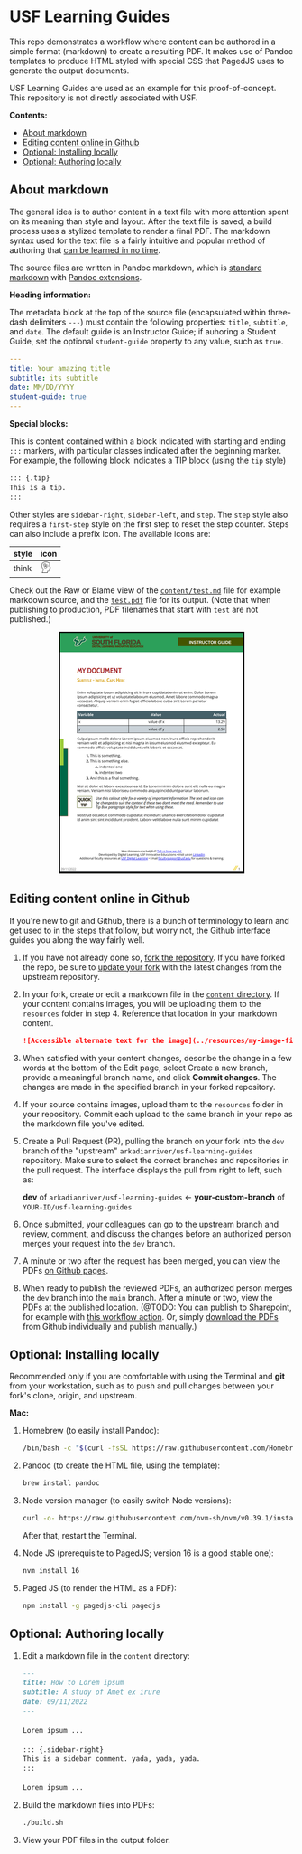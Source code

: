 # USF Learning Guides

This repo demonstrates a workflow where content can be authored
in a simple format (markdown) to create a resulting PDF.
It makes use of Pandoc templates to produce HTML styled with special CSS
that PagedJS uses to generate the output documents.

USF Learning Guides are used as an example for this proof-of-concept.
This repository is not directly associated with USF.

**Contents:**

-  [About markdown](#about-markdown)
-  [Editing content online in Github](#editing-content-online-in-github)
-  [Optional: Installing locally](#optional-installing-locally)
-  [Optional: Authoring locally](#optional-authoring-locally)

## About markdown

The general idea is to author content in a text file with more attention spent on its meaning
than style and layout.
After the text file is saved, a build process uses a stylized template to render a final PDF.
The markdown syntax used for the text file is a fairly intuitive and popular method of
authoring that [can be learned in no time](https://www.markdownguide.org/cheat-sheet/).

The source files are written in Pandoc markdown, which is
[standard markdown](https://daringfireball.net/projects/markdown/syntax)
with [Pandoc extensions](https://pandoc.org/MANUAL.html#pandocs-markdown).

**Heading information:**

The metadata block at the top of the source file
(encapsulated within three-dash delimiters `---`)
must contain the following properties:
`title`, `subtitle`, and `date`.
The default guide is an Instructor Guide;
if auhoring a Student Guide, set the optional
`student-guide` property to any value, such as `true`.

```yaml
---
title: Your amazing title
subtitle: its subtitle
date: MM/DD/YYYY
student-guide: true
---
```

**Special blocks:**

This is content contained within a block indicated with starting
and ending `:::` markers, with particular classes indicated after
the beginning marker. For example, the following block indicates
a TIP block (using the `tip` style)

```markdown
::: {.tip}
This is a tip.
:::
```

Other styles are `sidebar-right`, `sidebar-left`, and `step`.
The `step` style also requires a `first-step` style on the first
step to reset the step counter.
Steps can also include a prefix icon. The available icons are:

|style|icon|
|---|---|
|think|<img src="resources/thinking-svgrepo-com.svg" width="20" height="20"/>|

Check out the Raw or Blame view of the [`content/test.md`](content/test.md) file for example markdown source,
and the [`test.pdf`](https://arkadianriver.github.io/usf-learning-guides/test.pdf) file for its output.
(Note that when publishing to production, PDF filenames that start with `test` are not published.)

<p align="center">
  <a href="https://arkadianriver.github.io/usf-learning-guides/test.pdf" target="_blank"><img src="./bordered_sample_doc.png" alt="Image of a sample output PDF doc"/></a>
</p>

## Editing content online in Github

If you're new to git and Github, there is a bunch of terminology to learn and get used to
in the steps that follow, but worry not, the Github interface guides you along the way fairly well.

1.  If you have not already done so,
    [fork the repository](https://github.com/arkadianriver/usf-learning-guides/fork).
    If you have forked the repo, be sure to
    [update your fork](https://docs.github.com/en/pull-requests/collaborating-with-pull-requests/working-with-forks/syncing-a-fork)
    with the latest changes from the upstream repository.

1.  In your fork, create or edit a markdown file in the [`content` directory](content).
    If your content contains images, you will be uploading them to the
    `resources` folder in step 4. Reference that location in your markdown
    content.
    
    ```markdown
    ![Accessible alternate text for the image](../resources/my-image-filename.png)
    ```

1.  When satisfied with your content changes,
    describe the change in a few words at the bottom of the Edit page,
    select Create a new branch,
    provide a meaningful branch name, and click **Commit changes**.
    The changes are made in the specified branch in your forked repository.

1.  If your source contains images, upload them to the `resources` folder in your repository.
    Commit each upload to the same branch in your repo as the markdown file you've edited.

1.  Create a Pull Request (PR), pulling the branch on your fork into the
    `dev` branch of the "upstream" `arkadianriver/usf-learning-guides` repository.
    Make sure to select the correct branches and repositories in the pull request.
    The interface displays the pull from right to left, such as:
    
    **dev** of `arkadianriver/usf-learning-guides` ← **your-custom-branch** of `YOUR-ID/usf-learning-guides`
    
1.  Once submitted, your colleagues can go to the upstream branch and review, comment, and
    discuss the changes before an authorized person merges your request into the
    `dev` branch.

1.  A minute or two after the request has been merged, you can view the PDFs
    [on Github pages](https://arkadianriver.github.io/usf-learning-guides/).

1.  When ready to publish the reviewed PDFs, an authorized person
    merges the `dev` branch into the `main` branch.
    After a minute or two, view the PDFs at the published location.
    (@TODO: You can publish to Sharepoint, for example with
    [this workflow action](https://github.com/marketplace/actions/publish-to-sharepoint).
    Or, simply [download the PDFs](https://github.com/arkadianriver/usf-learning-guides/blob/gh-pages/test.pdf)
    from Github individually and publish manually.)


## Optional: Installing locally

Recommended only if you are comfortable with using the Terminal and **git** from your workstation,
such as to push and pull changes between your fork's clone, origin, and upstream.

**Mac:**

1.  Homebrew (to easily install Pandoc):

    ```bash
    /bin/bash -c "$(curl -fsSL https://raw.githubusercontent.com/Homebrew/install/HEAD/install.sh)"
    ```

1.  Pandoc (to create the HTML file, using the template):

    ```bash
    brew install pandoc
    ```

1.  Node version manager (to easily switch Node versions):

    ```bash
    curl -o- https://raw.githubusercontent.com/nvm-sh/nvm/v0.39.1/install.sh | bash
    ```

    After that, restart the Terminal.

1.  Node JS (prerequisite to PagedJS; version 16 is a good stable one):

    ```bash
    nvm install 16
    ```

1.  Paged JS (to render the HTML as a PDF):

    ```bash
    npm install -g pagedjs-cli pagedjs
    ```

## Optional: Authoring locally

1.  Edit a markdown file in the `content` directory:

    ```markdown
    ---
    title: How to Lorem ipsum
    subtitle: A study of Amet ex irure
    date: 09/11/2022
    ---

    Lorem ipsum ...

    ::: {.sidebar-right}
    This is a sidebar comment. yada, yada, yada.
    :::

    Lorem ipsum ...
    ```

1.  Build the markdown files into PDFs:

    ```bash
    ./build.sh
    ```

1.  View your PDF files in the output folder.


